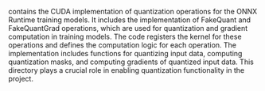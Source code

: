 contains the CUDA implementation of quantization operations for the ONNX Runtime training models. It includes the implementation of FakeQuant and FakeQuantGrad operations, which are used for quantization and gradient computation in training models. The code registers the kernel for these operations and defines the computation logic for each operation. The implementation includes functions for quantizing input data, computing quantization masks, and computing gradients of quantized input data. This directory plays a crucial role in enabling quantization functionality in the project.